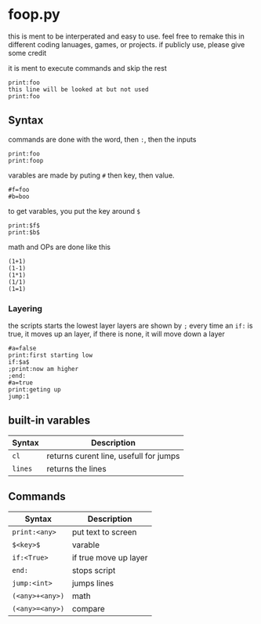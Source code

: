 # foop.py
this is ment to be interperated and easy to use. feel free to remake this in different coding lanuages, games, or projects. if publicly use, please give some credit

it is ment to execute commands and skip the rest
```
print:foo
this line will be looked at but not used
print:foo
```
## Syntax
commands are done with the word, then `:`, then the inputs
```
print:foo
print:foop
```
varables are made by puting `#` then key, then value.
```
#f=foo
#b=boo
```
to get varables, you put the key around `$`
```
print:$f$
print:$b$
```
math and OPs are done like this
```
(1+1)
(1-1)
(1*1)
(1/1)
(1=1)
```
### Layering
the scripts starts the lowest layer layers are shown by `;` every time an `if:` is true, it moves up an layer, if there is none, it will move down a layer
```
#a=false
print:first starting low
if:$a$
;print:now am higher
;end:
#a=true
print:geting up
jump:1
```
## built-in varables
| Syntax | Description |
| ----------- | ----------- |
| `cl` | returns curent line, usefull for jumps |
| `lines` | returns the lines  |
## Commands
| Syntax | Description |
| ----------- | ----------- |
| `print:<any>` | put text to screen |
| `$<key>$` | varable |
| `if:<True>` | if true move up layer |
| `end:` | stops script |
| `jump:<int>` | jumps lines |
| `(<any>+<any>)` | math |
| `(<any>=<any>)` | compare |
